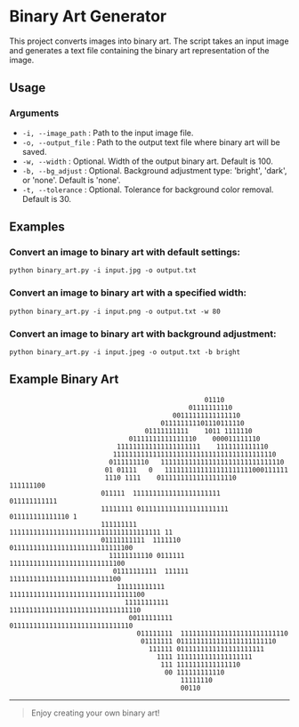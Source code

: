 # Binary Art Generator

This project converts images into binary art. The script takes an input image and generates a text file containing the binary art representation of the image.

## Usage

### Arguments
- `-i, --image_path` : Path to the input image file.
- `-o, --output_file` : Path to the output text file where binary art will be saved.
- `-w, --width` : Optional. Width of the output binary art. Default is 100.
- `-b, --bg_adjust` : Optional. Background adjustment type: 'bright', 'dark', or 'none'. Default is 'none'.
- `-t, --tolerance` : Optional. Tolerance for background color removal. Default is 30.

## Examples

### Convert an image to binary art with default settings:
`python binary_art.py -i input.jpg -o output.txt`

### Convert an image to binary art with a specified width:
`python binary_art.py -i input.png -o output.txt -w 80`

### Convert an image to binary art with background adjustment:
`python binary_art.py -i input.jpeg -o output.txt -b bright`

## Example Binary Art
```                                                                                           
                                                 01110                                              
                                             01111111110                                            
                                         00111111111111110                                          
                                      011111111101110111110                                         
                                  01111111111    1011 1111110                                       
                              01111111111111110    000011111110                                     
                           111111111111111111111    1111111111110                                   
                          11111111111111111111111111111111111111110                                 
                         0111111110   1111111111111111111111111111110                               
                        01 01111   0   1111111111111111111111000111111                              
                        1110 1111    01111111111111111110       111111100                           
                       011111  1111111111111111111111         011111111111                          
                       11111111 01111111111111111111111   011111111111110 1                          
                       111111111  11111111111111111111111111111111111111 11                        
                       01111111111  1111110 0111111111111111111111111111100                     
                         11111111110 0111111  11111111111111111111111111100                    
                          01111111111  111111  1111111111111111111111111100                  
                           111111111111  1111111111111111111111111111111100                    
                             11111111111  111111111111111111111111111111110                        
                              00111111111 0111111111111111111111111111110                           
                                011111111  111111111111111111111111110                              
                                 01111111 0111111111111111111111110                                 
                                   111111 0111111111111111111111                                    
                                     1111 1111111111111111111                                       
                                      111 1111111111111110                                          
                                       00 111111111110                                              
                                           11111110                                                 
                                           00110                                                    
```
--- 
> Enjoy creating your own binary art!